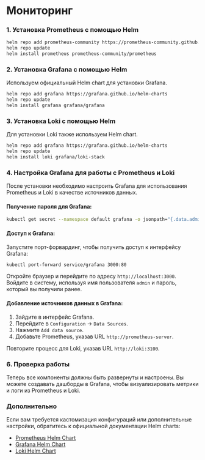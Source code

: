 # Мониторинг

### 1. Установка Prometheus с помощью Helm

```bash
helm repo add prometheus-community https://prometheus-community.github.io/helm-charts
helm repo update
helm install prometheus prometheus-community/prometheus
```

### 2. Установка Grafana с помощью Helm

Используем официальный Helm chart для установки Grafana.

```bash
helm repo add grafana https://grafana.github.io/helm-charts
helm repo update
helm install grafana grafana/grafana
```

### 3. Установка Loki с помощью Helm

Для установки Loki также используем Helm chart.

```bash
helm repo add grafana https://grafana.github.io/helm-charts
helm repo update
helm install loki grafana/loki-stack
```

### 4. Настройка Grafana для работы с Prometheus и Loki

После установки необходимо настроить Grafana для использования Prometheus и Loki в качестве источников данных.

#### Получение пароля для Grafana:

```bash
kubectl get secret --namespace default grafana -o jsonpath="{.data.admin-password}" | base64 --decode ; echo
```

#### Доступ к Grafana:

Запустите порт-форвардинг, чтобы получить доступ к интерфейсу Grafana:

```bash
kubectl port-forward service/grafana 3000:80
```

Откройте браузер и перейдите по адресу `http://localhost:3000`. Войдите в систему, используя имя пользователя `admin` и
пароль, который вы получили ранее.

#### Добавление источников данных в Grafana:

1. Зайдите в интерфейс Grafana.
2. Перейдите в `Configuration` -> `Data Sources`.
3. Нажмите `Add data source`.
4. Добавьте Prometheus, указав URL `http://prometheus-server`.

Повторите процесс для Loki, указав URL `http://loki:3100`.

### 6. Проверка работы

Теперь все компоненты должны быть развернуты и настроены. Вы можете создавать дашборды в Grafana, чтобы визуализировать
метрики и логи из Prometheus и Loki.

### Дополнительно

Если вам требуется кастомизация конфигураций или дополнительные настройки, обратитесь к официальной документации Helm
charts:

- [Prometheus Helm Chart](https://github.com/prometheus-community/helm-charts/tree/main/charts/prometheus)
- [Grafana Helm Chart](https://github.com/grafana/helm-charts/tree/main/charts/grafana)
- [Loki Helm Chart](https://github.com/grafana/helm-charts/tree/main/charts/loki)